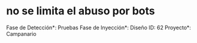 # no se limita el abuso por bots

Fase de Detección*: Pruebas
Fase de Inyección*: Diseño
ID: 62
Proyecto*: Campanario